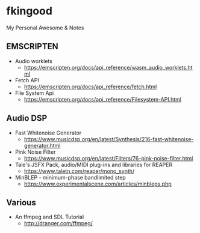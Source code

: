 # fkingood
My Personal Awesome & Notes

## EMSCRIPTEN
- Audio worklets
  - https://emscripten.org/docs/api_reference/wasm_audio_worklets.html
- Fetch API
  - https://emscripten.org/docs/api_reference/fetch.html
- File System Api
  - https://emscripten.org/docs/api_reference/Filesystem-API.html

## Audio DSP
- Fast Whitenoise Generator
  - https://www.musicdsp.org/en/latest/Synthesis/216-fast-whitenoise-generator.html
- Pink Noise Filter
  - https://www.musicdsp.org/en/latest/Filters/76-pink-noise-filter.html
- Tale's JSFX Pack, audio/MIDI plug-ins and libraries for REAPER
  - https://www.taletn.com/reaper/mono_synth/
- MinBLEP - minimum-phase bandlimited step
  - https://www.experimentalscene.com/articles/minbleps.php

## Various
- An ffmpeg and SDL Tutorial
  - http://dranger.com/ffmpeg/
